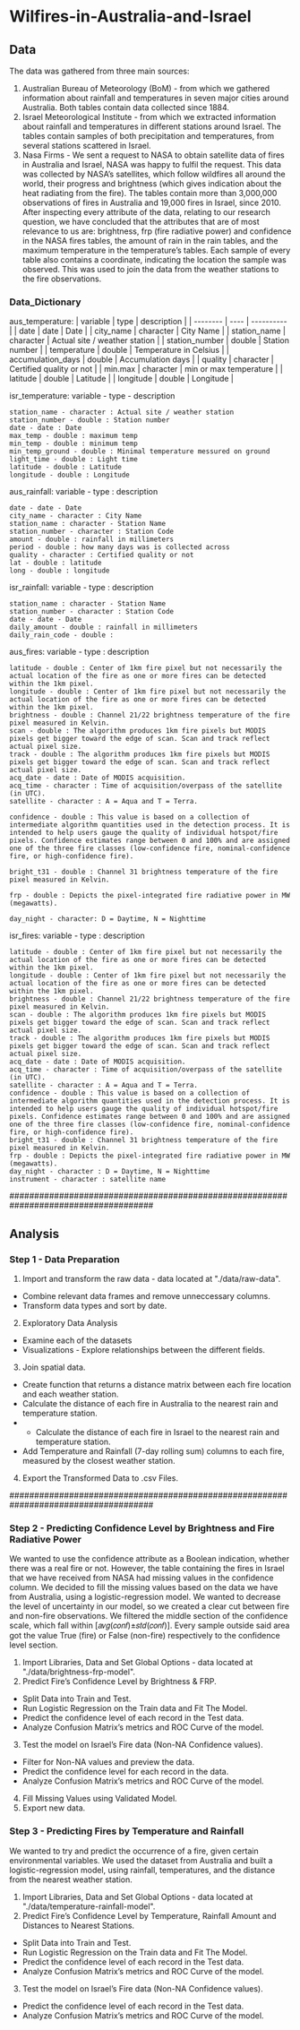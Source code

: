 # Wilfires-in-Australia-and-Israel
## Data
The data was gathered from three main sources:

1. Australian Bureau of Meteorology (BoM) - from which we gathered information about rainfall and temperatures in seven major cities around Australia. Both tables contain data collected since 1884.
2. Israel Meteorological Institute - from which we extracted information about rainfall and temperatures in different stations around Israel. The tables contain samples of both precipitation and temperatures, from several stations scattered in Israel.
3. Nasa Firms - We sent a request to NASA to obtain satellite data of fires in Australia and
Israel, NASA was happy to fulfil the request.
This data was collected by NASA’s satellites, which follow wildfires all around the world, their progress and brightness (which gives indication about the heat radiating from the fire).
The tables contain more than 3,000,000 observations of fires in Australia and 19,000 fires in Israel, since 2010.
After inspecting every attribute of the data, relating to our research question, we have concluded that the attributes that are of most relevance to us are: brightness, frp (fire radiative power) and confidence in the NASA fires tables, the amount of rain in the rain tables, and the maximum temperature in the temperature’s tables.
Each sample of every table also contains a coordinate, indicating the location the sample was observed. This was used to join the data from the weather stations to the fire observations.


### Data_Dictionary

aus_temperature:
| variable | type | description |
| -------- | ---- | ---------- |
| date | date | Date |
| city_name | character | City Name |
| station_name | character | Actual site / weather station |
| station_number | double | Station number |
| temperature | double | Temperature in Celsius |
| accumulation_days | double | Accumulation days |
| quality | character | Certified quality or not |
| min.max | character | min or max temperature |
| latitude | double | Latitude |
| longitude | double | Longitude |
  
isr_temperature:
  variable - type - description

    station_name - character : Actual site / weather station
    station_number - double : Station number
    date - date : Date
    max_temp - double : maximum temp 
    min_temp - double : minimum temp 
    min_temp_ground - double : Minimal temperature messured on ground
    light_time - double : Light time
    latitude - double : Latitude
    longitude - double : Longitude

  
  

aus_rainfall:
  variable - type : description

    date - date - Date
    city_name - character : City Name
    station_name : character - Station Name
    station_number - character : Station Code
    amount - double : rainfall in millimeters
    period - double : how many days was is collected across
    quality - character : Certified quality or not
    lat - double : latitude
    long - double : longitude
  

isr_rainfall:
  variable - type : description

    station_name : character - Station Name
    station_number - character : Station Code
    date - date - Date
    daily_amount - double : rainfall in millimeters
    daily_rain_code - double :


aus_fires:
  variable - type : description

    latitude - double : Center of 1km fire pixel but not necessarily the actual location of the fire as one or more fires can be detected within the 1km pixel.
    longitude - double : Center of 1km fire pixel but not necessarily the actual location of the fire as one or more fires can be detected within the 1km pixel.
    brightness - double : Channel 21/22 brightness temperature of the fire pixel measured in Kelvin.
    scan - double : The algorithm produces 1km fire pixels but MODIS pixels get bigger toward the edge of scan. Scan and track reflect actual pixel size.
    track - double : The algorithm produces 1km fire pixels but MODIS pixels get bigger toward the edge of scan. Scan and track reflect actual pixel size.
    acq_date - date : Date of MODIS acquisition.
    acq_time - character : Time of acquisition/overpass of the satellite (in UTC).
    satellite - character : A = Aqua and T = Terra. 

    confidence - double : This value is based on a collection of intermediate algorithm quantities used in the detection process. It is intended to help users gauge the quality of individual hotspot/fire pixels. Confidence estimates range between 0 and 100% and are assigned one of the three fire classes (low-confidence fire, nominal-confidence fire, or high-confidence fire).

    bright_t31 - double : Channel 31 brightness temperature of the fire pixel measured in Kelvin.

    frp - double : Depicts the pixel-integrated fire radiative power in MW (megawatts).

    day_night - character: D = Daytime, N = Nighttime



isr_fires:
  variable - type : description

    latitude - double : Center of 1km fire pixel but not necessarily the actual location of the fire as one or more fires can be detected within the 1km pixel.
    longitude - double : Center of 1km fire pixel but not necessarily the actual location of the fire as one or more fires can be detected within the 1km pixel.
    brightness - double : Channel 21/22 brightness temperature of the fire pixel measured in Kelvin.
    scan - double : The algorithm produces 1km fire pixels but MODIS pixels get bigger toward the edge of scan. Scan and track reflect actual pixel size.
    track - double : The algorithm produces 1km fire pixels but MODIS pixels get bigger toward the edge of scan. Scan and track reflect actual pixel size.
    acq_date - date : Date of MODIS acquisition.
    acq_time - character : Time of acquisition/overpass of the satellite (in UTC).
    satellite - character : A = Aqua and T = Terra. 
    confidence - double : This value is based on a collection of intermediate algorithm quantities used in the detection process. It is intended to help users gauge the quality of individual hotspot/fire pixels. Confidence estimates range between 0 and 100% and are assigned one of the three fire classes (low-confidence fire, nominal-confidence fire, or high-confidence fire).
    bright_t31 - double : Channel 31 brightness temperature of the fire pixel measured in Kelvin.
    frp - double : Depicts the pixel-integrated fire radiative power in MW (megawatts).
    day_night - character : D = Daytime, N = Nighttime
    instrument - character : satellite name

#####################################################################################

## Analysis

### Step 1 - Data Preparation
1. Import and transform the raw data - data located at "./data/raw-data".
- Combine relevant data frames and remove unneccessary columns.
- Transform data types and sort by date.
2. Exploratory Data Analysis
- Examine each of the datasets
- Visualizations - Explore relationships between the different fields.
3. Join spatial data.
- Create function that returns a distance matrix between each fire location and  each weather station.
- Calculate the distance of each fire in Australia to the nearest rain and temperature station.
- - Calculate the distance of each fire in Israel to the nearest rain and temperature station.
- Add Temperature and Rainfall (7-day rolling sum) columns to each fire, measured by the closest weather station.
4. Export the Transformed Data to .csv Files.


#####################################################################################

### Step 2 - Predicting Confidence Level by Brightness and Fire Radiative Power

We wanted to use the confidence attribute as a Boolean indication, whether there was a real fire or not. However, the table containing the fires in Israel that we have received from NASA had missing values in the confidence column. We decided to fill the missing values based on the data we have from Australia, using a logistic-regression model. We wanted to decrease the level of uncertainty in our model, so we created a clear cut between fire and non-fire observations. We filtered the middle section of the confidence scale, which fall within [𝑎𝑣𝑔(𝑐𝑜𝑛𝑓)±𝑠𝑡𝑑(𝑐𝑜𝑛𝑓)]. Every sample outside said area got the value True (fire) or False (non-fire) respectively to the confidence level section.

1. Import Libraries, Data and Set Global Options - data located at "./data/brightness-frp-model".
2. Predict Fire’s Confidence Level by Brightness & FRP.
- Split Data into Train and Test.
- Run Logistic Regression on the Train data and Fit The Model.
- Predict the confidence level of each record in the Test data.
- Analyze Confusion Matrix’s metrics and ROC Curve of the model.
3. Test the model on Israel’s Fire data (Non-NA Confidence values).
- Filter for Non-NA values and preview the data.
- Predict the confidence level for each record in the data.
- Analyze Confusion Matrix’s metrics and ROC Curve of the model.
4. Fill Missing Values using Validated Model.
5. Export new data.


### Step 3 - Predicting Fires by Temperature and Rainfall

We wanted to try and predict the occurrence of a fire, given certain environmental variables.
We used the dataset from Australia and built a logistic-regression model, using rainfall, temperatures, and the distance from the nearest weather station.

1. Import Libraries, Data and Set Global Options - data located at "./data/temperature-rainfall-model".
2. Predict Fire’s Confidence Level by Temperature, Rainfall Amount and Distances to Nearest Stations.
- Split Data into Train and Test.
- Run Logistic Regression on the Train data and Fit The Model.
- Predict the confidence level of each record in the Test data.
- Analyze Confusion Matrix’s metrics and ROC Curve of the model.
3. Test the model on Israel’s Fire data (Non-NA Confidence values).
- Predict the confidence level of each record in the Test data.
- Analyze Confusion Matrix’s metrics and ROC Curve of the model.
